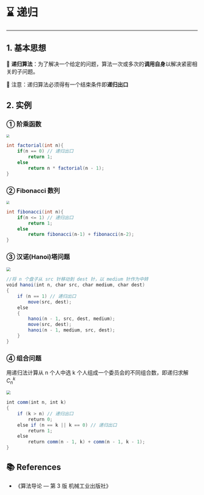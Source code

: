 # ⌛ 递归

---

## 1. 基本思想

🚩 **递归算法**：为了解决一个给定的问题，算法一次或多次的**调用自身**以解决紧密相关的子问题。

🚨 注意：递归算法必须得有一个结束条件即**递归出口**

## 2. 实例

### ① 阶乘函数

<img src="https://gitee.com/veal98/images/raw/master/img/20200916102543.png" style="zoom:50%;" />

```java
int factorial(int n){
    if(n == 0) // 递归出口
        return 1;
    else
        return n * factorial(n - 1);
}
```

### ② Fibonacci 数列

<img src="https://gitee.com/veal98/images/raw/master/img/20200916102846.png" style="zoom: 50%;" />

```java
int fibonacci(int n){
    if(n <= 1) // 递归出口
        return 1; 
    else
        return fibonacci(n-1) + fibonacci(n-2);
}
```

### ③ 汉诺(Hanoi)塔问题

<img src="https://gitee.com/veal98/images/raw/master/img/20200916103816.png" style="zoom:67%;" />

```java
//将 n 个盘子从 src 针移动到 dest 针，以 medium 针作为中转
void hanoi(int n, char src, char medium, char dest)
{
    if (n == 1) // 递归出口
        move(src, dest); 
    else
    {
        hanoi(n - 1, src, dest, medium);
        move(src, dest);
        hanoi(n - 1, medium, src, dest);
    }
}
```

### ④ 组合问题

用递归法计算从 n 个人中选 k 个人组成一个委员会的不同组合数，即递归求解 $C_n^k$

<img src="https://gitee.com/veal98/images/raw/master/img/20200916103712.png" style="zoom: 67%;" />

```java
int comm(int n, int k)
{
    if (k > n) // 递归出口
        return 0; 
    else if (n == k || k == 0) // 递归出口
        return 1; 
    else 
        return comm(n - 1, k) + comm(n - 1, k - 1);
}
```

## 📚 References

- 《算法导论 — 第 3 版 机械工业出版社》